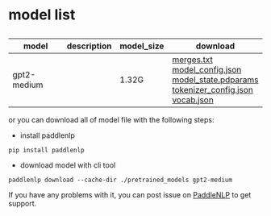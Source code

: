 #  model list

##  

| model  | description | model_size  | download         |
| --- | --- | --- | --- |
|gpt2-medium|  | 1.32G | [merges.txt](https://bj.bcebos.com/paddlenlp/models/community/gpt2-medium/merges.txt)<br>[model_config.json](https://bj.bcebos.com/paddlenlp/models/community/gpt2-medium/model_config.json)<br>[model_state.pdparams](https://bj.bcebos.com/paddlenlp/models/community/gpt2-medium/model_state.pdparams)<br>[tokenizer_config.json](https://bj.bcebos.com/paddlenlp/models/community/gpt2-medium/tokenizer_config.json)<br>[vocab.json](https://bj.bcebos.com/paddlenlp/models/community/gpt2-medium/vocab.json) |

or you can download all of model file with the following steps:

* install paddlenlp

```shell
pip install paddlenlp
```

* download model with cli tool

```shell
paddlenlp download --cache-dir ./pretrained_models gpt2-medium
```

If you have any problems with it, you can post issue on [PaddleNLP](https://github.com/PaddlePaddle/PaddleNLP) to get support.
